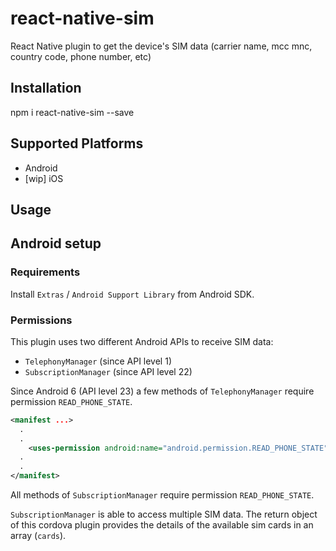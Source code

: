 # react-native-sim
React Native plugin to get the device's SIM data (carrier name, mcc mnc, country code, phone number, etc)

## Installation 

npm i react-native-sim --save

## Supported Platforms

- Android
- [wip] iOS

## Usage

## Android setup

### Requirements

Install `Extras` / `Android Support Library` from Android SDK.

### Permissions

This plugin uses two different Android APIs to receive SIM data:
- `TelephonyManager` (since API level 1)
- `SubscriptionManager` (since API level 22)

Since Android 6 (API level 23) a few methods of `TelephonyManager` require permission `READ_PHONE_STATE`.
```xml
<manifest ...>
  .
  .
	<uses-permission android:name="android.permission.READ_PHONE_STATE"/>
  .
  .
</manifest>
```
All methods of `SubscriptionManager` require permission `READ_PHONE_STATE`.

`SubscriptionManager` is able to access multiple SIM data. The return object of this cordova plugin provides the details of the available sim cards in an array (`cards`).



